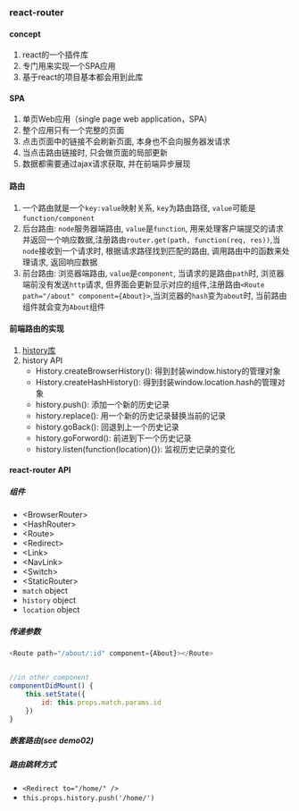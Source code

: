 ### react-router
#### concept
1. react的一个插件库
2. 专门用来实现一个SPA应用
3. 基于react的项目基本都会用到此库

#### SPA
1. 单页Web应用（single page web application，SPA）
2. 整个应用只有一个完整的页面
3. 点击页面中的链接不会刷新页面, 本身也不会向服务器发请求
4. 当点击路由链接时, 只会做页面的局部更新
5. 数据都需要通过ajax请求获取, 并在前端异步展现

#### 路由
1. 一个路由就是一个`key:value`映射关系, `key`为路由路径, `value`可能是`function/component`
2. 后台路由: `node`服务器端路由, `value`是`function`, 用来处理客户端提交的请求并返回一个响应数据,注册路由`router.get(path, function(req, res))`,当`node`接收到一个请求时, 根据请求路径找到匹配的路由, 调用路由中的函数来处理请求, 返回响应数据
3. 前台路由: 浏览器端路由, `value`是`component`, 当请求的是路由`path`时, 浏览器端前没有发送`http`请求, 但界面会更新显示对应的组件,注册路由`<Route path="/about" component={About}>`,当浏览器的`hash`变为`about`时, 当前路由组件就会变为`About`组件

#### 前端路由的实现
1. [history库](https://github.com/ReactTraining/history)
2. history API
    - History.createBrowserHistory(): 得到封装window.history的管理对象
    - History.createHashHistory(): 得到封装window.location.hash的管理对象
    - history.push(): 添加一个新的历史记录
    - history.replace(): 用一个新的历史记录替换当前的记录
    - history.goBack(): 回退到上一个历史记录
    - history.goForword(): 前进到下一个历史记录
    - history.listen(function(location){}): 监视历史记录的变化

#### react-router API
##### 组件
- \<BrowserRouter>
- \<HashRouter>
- \<Route>
- \<Redirect>
- \<Link>
- \<NavLink>
- \<Switch>
- \<StaticRouter>
- `match` object
- `history` object
- `location` object

##### 传递参数
```javascript
<Route path="/about/:id" component={About}></Route>


//in other component
componentDidMount() {
    this.setState({
        id: this.props.match.params.id
    })
}
```
##### 嵌套路由(see demo02)
##### 路由跳转方式
- `<Redirect to="/home/" />`
- `this.props.history.push('/home/')`













